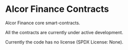 # Alcor Finance Contracts

Alcor Finance core smart-contracts.

All the contracts are currently under active development.

Currently the code has no license (SPDX License: None).

<!---

## The contracts are deployed to:

### Polygon testnet (Mumbai)
<br>

#### Alcor Factory:
```
0x9b781BfACEfCF562b125D35651B7F3F4EeDC29d0
```

https://mumbai.polygonscan.com/address/0x9b781BfACEfCF562b125D35651B7F3F4EeDC29d0

<br>


#### Check out the guide on how to try out options trading on mumbai testnet on Alcor Finance:

https://medium.com/@alcor.finance.defi/alcor-finance-testnet-alive-4fc16d91f404
--->

